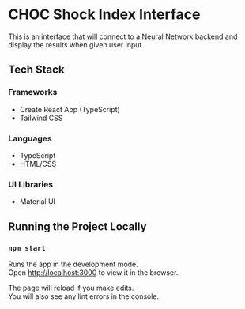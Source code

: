 # CHOC Shock Index Interface
This is an interface that will connect to a Neural Network backend and display the results when given user input.

## Tech Stack
### Frameworks
- Create React App (TypeScript)
- Tailwind CSS

### Languages
- TypeScript
- HTML/CSS

### UI Libraries
- Material UI




## Running the Project Locally 
### `npm start`

Runs the app in the development mode.\
Open [http://localhost:3000](http://localhost:3000) to view it in the browser.

The page will reload if you make edits.\
You will also see any lint errors in the console.


